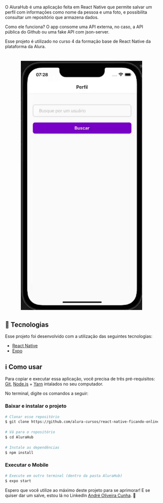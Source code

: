 O AluraHub é uma aplicação feita em React Native que permite salvar um perfil com informações como nome da pessoa e uma foto, e possibilita consultar um repositório que armazena dados.

Como ele funciona? O app consome uma API externa, no caso, a API pública do Github ou uma fake API com json-server.

Esse projeto é utilizado no curso 4 da formação base de React Native da plataforma da Alura.


<h1 align="center">
    <img alt="Demonstracao" title="Demonstracao" src=".images/ficando-online-newdesign.gif" width="400px" />
</h1>


## :rocket: Tecnologias

Esse projeto foi desenvolvido com a utilização das seguintes tecnologias:
- [React Native][rn]
- [Expo][expo]

## :information_source: Como usar

Para copiar e executar essa aplicação, você precisa de três pré-requisitos: [Git](https://git-scm.com), [Node.js][nodejs] + [Yarn][yarn] intalados no seu computador.

No terminal, digite os comandos a seguir:

### Baixar e instalar o projeto

```bash
# Clonar esse repositório
$ git clone https://github.com/alura-cursos/react-native-ficando-online.git

# Vá para o ropositório
$ cd AluraHub

# Instale as dependências
$ npm install
```

### Executar o Mobile

```bash
# Execute em outro terminal (dentro da pasta AluraHub)
$ expo start
```


Espero que você utilize ao máximo deste projeto para se aprimorar! E se quiser dar um salve, estou lá no LinkedIn [André Oliveira Cunha](https://www.linkedin.com/in/andr%C3%A9-oliveira-cunha-b26b3a156/). :wave: 

[nodejs]: https://nodejs.org/
[expo]: https://docs.expo.dev/
[rn]: https://facebook.github.io/react-native/
[yarn]: https://yarnpkg.com/
